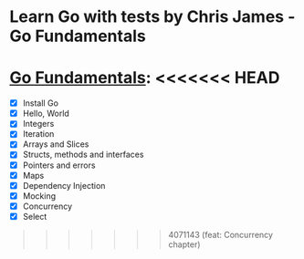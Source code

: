 # Learn Go with tests by Chris James - Go Fundamentals

[Go Fundamentals](https://quii.gitbook.io/learn-go-with-tests/go-fundamentals):
<<<<<<< HEAD
=======
- [x] Install Go
- [x] Hello, World
- [x] Integers
- [x] Iteration
- [x] Arrays and Slices
- [x] Structs, methods and interfaces
- [x] Pointers and errors
- [x] Maps
- [x] Dependency Injection
- [x] Mocking
- [x] Concurrency
- [x] Select
>>>>>>> 4071143 (feat: Concurrency chapter)
